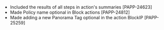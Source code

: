 * Included the results of all steps in action's summaries [PAPP-24623]
* Made Policy name optional in Block actions [PAPP-24812]
* Made adding a new Panorama Tag optional in the action BlockIP [PAPP-25259]